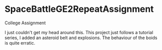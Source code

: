 # SpaceBattleGE2RepeatAssignment
College Assignment

I just couldn't get my head around this. This project just follows a tutorial series, I added an asteroid belt and explosions. The behaviour of the boids is quite erratic.
